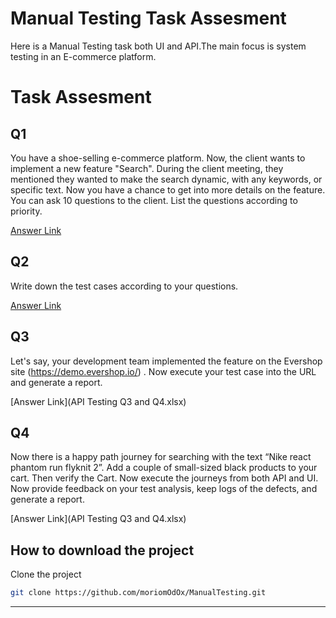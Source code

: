 # Manual Testing Task Assesment

Here is a Manual Testing task both UI and API.The main focus is system testing in an E-commerce platform.

# Task Assesment

## Q1

You have a shoe-selling e-commerce platform. Now, the client wants to implement a new feature "Search". During the client meeting, they mentioned they wanted to make the search dynamic, with any keywords, or specific text. Now you have a chance to get into more details on the feature. You can ask 10 questions to the client. List the questions according to priority.

[Answer Link](https://github.com/moriomOdOx/ManualTesting/blob/main/test%20case%20questions%20Q1.pdf)

## Q2

Write down the test cases according to your questions.

[Answer Link](https://github.com/moriomOdOx/ManualTesting/blob/main/test%20case%20Q2.xlsx)

## Q3

Let's say, your development team implemented the feature on the Evershop site (https://demo.evershop.io/) . Now execute your test case into the URL and generate a report.

[Answer Link](API Testing Q3 and Q4.xlsx)

## Q4

Now there is a happy path journey for searching with the text “Nike react phantom run flyknit 2”. Add a couple of small-sized black products to your cart. Then verify the Cart. Now execute the journeys from both API and UI. Now provide feedback on your test analysis, keep logs of the defects, and generate a report.

[Answer Link](API Testing Q3 and Q4.xlsx)

## How to download the project

Clone the project

```bash
git clone https://github.com/moriomOdOx/ManualTesting.git
```

------